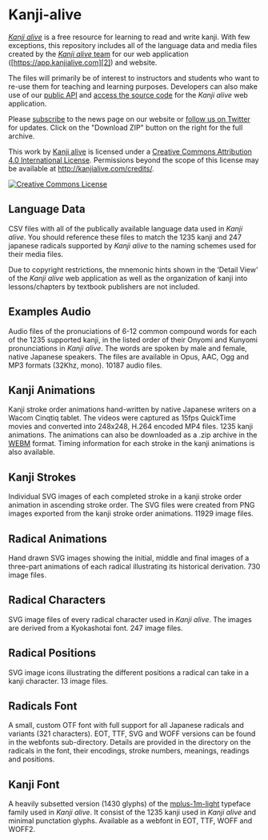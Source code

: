 Kanji-alive
===========

[_Kanji alive_][1] is a free resource for learning to read and write kanji. With few exceptions, this repository includes all of the language data and media files created by the [_Kanji alive_ team](http://kanjialive.com/credits) for our web application ([https://app.kanjialive.com][2]) and website. 

The files will primarily be of interest to instructors and students who want to re-use them for teaching and learning purposes. Developers can also make use of our [public API](https://app.kanjialive.com/api/docs/) and [access the source code](https://github.com/kanjialive/web-application) for the _Kanji alive_ web application. 

Please [subscribe][3] to the news page on our website or [follow us on Twitter][4] for updates. Click on the "Download ZIP" button on the right for the full archive.

This work by <a xmlns:cc="http://creativecommons.org/ns#" href="http://kanjialive.com" property="cc:attributionName" rel="cc:attributionURL">Kanji alive</a> is licensed under a <a rel="license" href="http://creativecommons.org/licenses/by/4.0/">Creative Commons Attribution 4.0 International License</a>. Permissions beyond the scope of this license may be available at <a xmlns:cc="http://creativecommons.org/ns#" href="http://kanjialive.com/credits/" rel="cc:morePermissions">http://kanjialive.com/credits/</a>.

<a rel="license" href="http://creativecommons.org/licenses/by/4.0/"><img alt="Creative Commons License" style="border-width:0" src="https://i.creativecommons.org/l/by/4.0/88x31.png" /></a><br />

Language Data
---- 
CSV files with all of the publically available language data used in _Kanji alive_. You should reference these files to match the 1235 kanji and 247 japanese radicals supported by _Kanji alive_ to the naming schemes used for their media files.

Due to copyright restrictions, the mnemonic hints shown in the ‘Detail View’ of the _Kanji alive_ web application as well as the organization of kanji into lessons/chapters by textbook publishers are not included.

Examples Audio
---- 
Audio files of the pronuciations of 6-12 common compound words for each of the 1235 supported kanji, in the listed order of their Onyomi and Kunyomi pronunciations in _Kanji alive_. The words are spoken by male and female, native Japanese speakers. The files are available in Opus, AAC, Ogg and MP3 formats (32Khz, mono). 10187 audio files.

Kanji Animations
---- 
Kanji stroke order animations hand-written by native Japanese writers on a Wacom Cinqtiq tablet. The videos were captured as 15fps QuickTime movies and converted into 248x248, H.264 encoded MP4 files. 1235 kanji animations. The animations can also be downloaded as a .zip archive in the [WEBM](http://media.kanjialive.com/kanji_animations/kanji_webm.zip) format. Timing information for each stroke in the kanji animations is also available.

Kanji Strokes
---- 
Individual SVG images of each completed stroke in a kanji stroke order animation in ascending stroke order. The SVG files were created from PNG images exported from the kanji stroke order animations. 11929 image files.

Radical Animations
---- 
Hand drawn SVG images showing the initial, middle and final images of a three-part animations of each radical illustrating its historical derivation. 730 image files.

Radical Characters
---- 
SVG image files of every radical character used in _Kanji alive_. The images are derived from a Kyokashotai font. 247 image files.

Radical Positions
---- 
SVG image icons illustrating the different positions a radical can take in a kanji character. 13 image files.

Radicals Font
---- 
A small, custom OTF font with full support for all Japanese radicals and variants (321 characters). EOT, TTF, SVG and WOFF versions can be found in the webfonts sub-directory. Details are provided in the directory on the radicals in the font, their encodings, stroke numbers, meanings, readings and positions. 

Kanji Font
---- 
A heavily subsetted version (1430 glyphs) of the [mplus-1m-light][5] typeface family used in _Kanji alive_. It consist of the 1235 kanji used in _Kanji alive_ and minimal punctation glyphs. Available as a webfont in EOT, TTF, WOFF and WOFF2.


[1]:	http://kanjialive.com
[2]:	http://app.kanjialive.com
[3]:	http://kanjialive.com/feed/
[4]:	https://twitter.com/kanjialive
[5]:	https://mplus-fonts.osdn.jp/about-en.html
